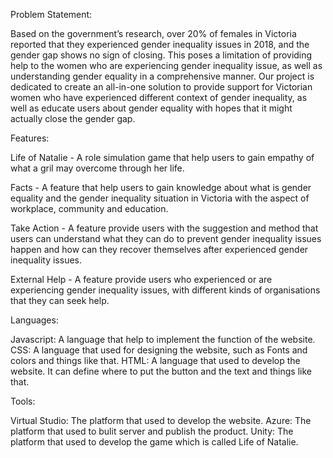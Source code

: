 Problem Statement:

Based on the government’s research, over 20% of females in Victoria reported that they experienced gender inequality issues in 2018, and the gender gap shows no sign of closing. This poses a limitation of providing help to the women who are experiencing gender inequality issue, as well as understanding gender equality in a comprehensive manner. Our project is dedicated to create an all-in-one solution to provide support for Victorian women who have experienced different context of gender inequality, as well as educate users about gender equality with hopes that it might actually close the gender gap.

Features:

Life of Natalie - A role simulation game that help users to gain empathy of what a gril may overcome through her life.

Facts - A feature that help users to gain knowledge about what is gender equality and the gender inequality situation in Victoria with the aspect of workplace, community and education.

Take Action - A feature provide users with the suggestion and method that users can understand what they can do to prevent gender inequality issues happen and how can they recover themselves after experienced gender inequality issues.

External Help - A feature provide users who experienced or are experiencing gender inequality issues, with different kinds of organisations that they can seek help.

Languages:

Javascript: A language that help to implement the function of the website.
CSS: A language that used for designing the website, such as Fonts and colors and things like that.
HTML: A language that used to develop the website. It can define where to put the button and the text and things like that.

Tools:

Virtual Studio: The platform that used to develop the website.
Azure: The platform that used to bulit server and publish the product.
Unity: The platform that used to develop the game which is called Life of Natalie. 
